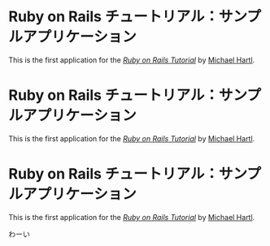 # Ruby on Rails チュートリアル：サンプルアプリケーション

This is the first application for the
[*Ruby on Rails Tutorial*](http://railstutorial.jp/)
by [Michael Hartl](http://www.michaelhartl.com/).

# Ruby on Rails チュートリアル：サンプルアプリケーション

This is the first application for the
[*Ruby on Rails Tutorial*](http://railstutorial.jp/)
by [Michael Hartl](http://www.michaelhartl.com/).

# Ruby on Rails チュートリアル：サンプルアプリケーション

This is the first application for the
[*Ruby on Rails Tutorial*](http://railstutorial.jp/)
by [Michael Hartl](http://www.michaelhartl.com/).

わーい
